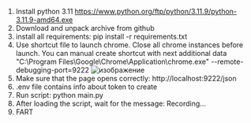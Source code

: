 1. Install python 3.11 https://www.python.org/ftp/python/3.11.9/python-3.11.9-amd64.exe
2. Download and unpack archive from github
3. install all requirements: pip install -r requirements.txt
4. Use shortcut file to launch chrome. Close all chrome instances before launch.
You can manual create shortcut with next additional data
"C:\Program Files\Google\Chrome\Application\chrome.exe" --remote-debugging-port=9222
![изображение](https://github.com/user-attachments/assets/362bf8d8-54b3-4b0e-a6cb-95baac1fe619)
5. Make sure that the page opens correctly: http://localhost:9222/json
6. .env file contains info about token to create
7. Run script: python main.py
8. After loading the script, wait for the message: Recording...
9. FART

